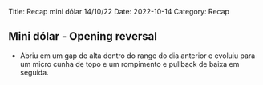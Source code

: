 Title: Recap mini dólar 14/10/22
Date: 2022-10-14
Category: Recap

## Mini dólar - Opening reversal

* Abriu em um gap de alta dentro do range do dia anterior e evoluiu para um micro cunha de topo e um rompimento e pullback de baixa em seguida.
